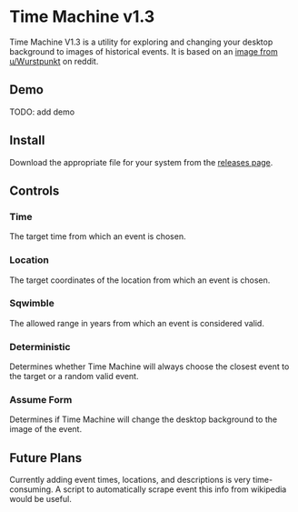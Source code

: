 # Time Machine v1.3

Time Machine V1.3 is a utility for exploring and changing your desktop background to images of historical events. It is based on an [image from u/Wurstpunkt](https://www.reddit.com/r/thomastheplankengine/comments/12hnk37/in_a_dream_i_had_a_software_that_allowed_me_to/) on reddit.

## Demo
TODO: add demo

## Install
Download the appropriate file for your system from the [releases page](https://github.com/RiaruAzaki/time-machine/releases).

## Controls

### Time
The target time from which an event is chosen.

### Location
The target coordinates of the location from which an event is chosen.

### Sqwimble
The allowed range in years from which an event is considered valid.

### Deterministic
Determines whether Time Machine will always choose the closest event to the target or a random valid event.

### Assume Form
Determines if Time Machine will change the desktop background to the image of the event.

## Future Plans
Currently adding event times, locations, and descriptions is very time-consuming. A script to automatically scrape event this info from wikipedia would be useful.